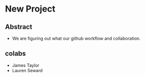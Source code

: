 # New Project

## Abstract 
* We are figuring out what our github workflow and collaboration. 

## colabs
* James Taylor 
* Lauren Seward